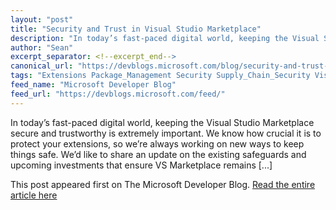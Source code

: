 ```yaml
---
layout: "post"
title: "Security and Trust in Visual Studio Marketplace"
description: "In today’s fast-paced digital world, keeping the Visual Studio Marketplace secure and trustworthy is..."
author: "Sean"
excerpt_separator: <!--excerpt_end-->
canonical_url: "https://devblogs.microsoft.com/blog/security-and-trust-in-visual-studio-marketplace"
tags: "Extensions Package_Management Security Supply_Chain_Security Visual_Studio Visual_Studio_Code Microsoft"
feed_name: "Microsoft Developer Blog"
feed_url: "https://devblogs.microsoft.com/feed/"
---
```


In today’s fast-paced digital world, keeping the Visual Studio Marketplace secure and trustworthy is extremely important. We know how crucial it is to protect your extensions, so we’re always working on new ways to keep things safe. We’d like to share an update on the existing safeguards and upcoming investments that ensure VS Marketplace remains [...]<!--excerpt_end-->

This post appeared first on The Microsoft Developer Blog. [Read the entire article here](https://devblogs.microsoft.com/blog/security-and-trust-in-visual-studio-marketplace)
